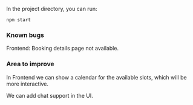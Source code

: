 In the project directory, you can run:

 `npm start`

### Known bugs
Frontend: Booking details page not available.

### Area to improve
In Frontend we can show a calendar for the available slots, which will be more interactive.

We can add chat support in the UI.
